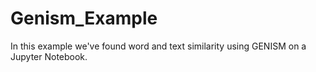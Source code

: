 # Genism_Example
In this example we've found word and text similarity using GENISM on a Jupyter Notebook.
